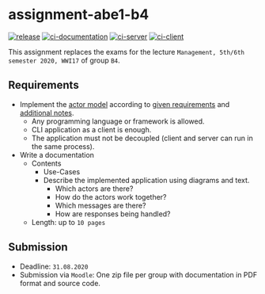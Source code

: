 # assignment-abe1-b4

[![release](https://github.com/DHBW-VS-WI17B/assignment-abe1-b4/workflows/release/badge.svg)](https://github.com/DHBW-VS-WI17B/assignment-abe1-b4/actions?query=workflow%3Arelease) [![ci-documentation](https://github.com/DHBW-VS-WI17B/assignment-abe1-b4/workflows/ci-documentation/badge.svg)](https://github.com/DHBW-VS-WI17B/assignment-abe1-b4/actions?query=workflow%3Aci-documentation) [![ci-server](https://github.com/DHBW-VS-WI17B/assignment-abe1-b4/workflows/ci-server/badge.svg)](https://github.com/DHBW-VS-WI17B/assignment-abe1-b4/actions?query=workflow%3Aci-server) [![ci-client](https://github.com/DHBW-VS-WI17B/assignment-abe1-b4/workflows/ci-client/badge.svg)](https://github.com/DHBW-VS-WI17B/assignment-abe1-b4/actions?query=workflow%3Aci-client)

This assignment replaces the exams for the lecture `Management, 5th/6th semester 2020, WWI17` of group `B4`.

## Requirements

- Implement the [actor model](https://en.wikipedia.org/wiki/Actor_model) according to [given requirements](docs/assignment.pdf) and [additional notes](docs/assignment_additional_notes.pdf).
  - Any programming language or framework is allowed.
  - CLI application as a client is enough.
  - The application must not be decoupled (client and server can run in the same process).
- Write a documentation
  - Contents
    - Use-Cases
    - Describe the implemented application using diagrams and text.
      - Which actors are there?
      - How do the actors work together?
      - Which messages are there?
      - How are responses being handled?
  - Length: up to `10 pages`

## Submission
  
- Deadline: `31.08.2020`
- Submission via `Moodle`: One zip file per group with documentation in PDF format and source code.
